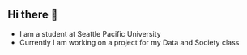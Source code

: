 ## Hi there 👋
- I am a student at Seattle Pacific University
- Currently I am working on a project for my Data and Society class


<!--
**IsaBurn/IsaBurn** is a ✨ _special_ ✨ repository because its `README.md` (this file) appears on your GitHub profile.

Here are some ideas to get you started:

I am a student at Seattle Pacific University
- 🌱 I’m currently learning ...
- 👯 I’m looking to collaborate on ...
- 🤔 I’m looking for help with ...
- 💬 Ask me about ...
- 📫 How to reach me: ...
- 😄 Pronouns: ...
- ⚡ Fun fact: ...
-->
